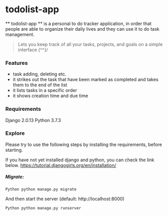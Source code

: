 # todolist-app 
** todolist-app ** is a personal to do tracker application, in order that people are able to organize their daily lives and they can use it to do task management. 
> Lets you keep track of all your tasks, projects, and goals on a simple interface  \{^^}/


### Features

- task adding, deleting etc.
- it strikes out the task that have been marked as completed and takes them to the end of the list
- it lists tasks in a specific order
- it shows creation time and due time

### Requirements

Django 2.0.13
Python 3.7.3

### Explore

Please try to use the following steps by installing the requirements, before starting.

If you have not yet installed django and python, you can check the link below.
https://tutorial.djangogirls.org/en/installation/

##### Migrate:

`Python
python manage.py migrate` 

And then start the server (default: http://localhost:8000)

`Python
python manage.py runserver`

